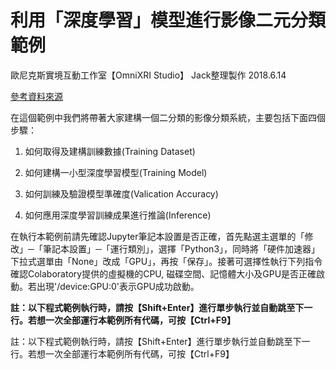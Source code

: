 # 利用「深度學習」模型進行影像二元分類範例

歐尼克斯實境互動工作室【OmniXRI Studio】 Jack整理製作 2018.6.14

[參考資料來源](https://colab.research.google.com/github/google/eng-edu/blob/master/ml/pc/exercises/image_classification_part1.ipynb?utm_source=practicum-IC&utm_campaign=colab-external&utm_medium=referral&hl=pt-br&utm_content=imageexercise1-colab)

在這個範例中我們將帶著大家建構一個二分類的影像分類系統，主要包括下面四個步驟：


1.   如何取得及建構訓練數據(Training Dataset)

2.   如何建構一小型深度學習模型(Training Model)

3.   如何訓練及驗證模型準確度(Valication Accuracy)

4.   如何應用深度學習訓練成果進行推論(Inference) 

在執行本範例前請先確認Jupyter筆記本設置是否正確，首先點選主選單的「修改」─「筆記本設置」─「運行類別」，選擇「Python3」，同時將「硬件加速器」下拉式選單由「None」改成「GPU」，再按「保存」。接著可選擇性執行下列指令確認Colaboratory提供的虛擬機的CPU, 磁碟空間、記憶體大小及GPU是否正確啟動。若出現'/device:GPU:0'表示GPU成功啟動。

**註：以下程式範例執行時，請按【Shift+Enter】進行單步執行並自動跳至下一行。若想一次全部運行本範例所有代碼，可按【Ctrl+F9】**

註：以下程式範例執行時，請按【Shift+Enter】進行單步執行並自動跳至下一行。若想一次全部運行本範例所有代碼，可按【Ctrl+F9】

